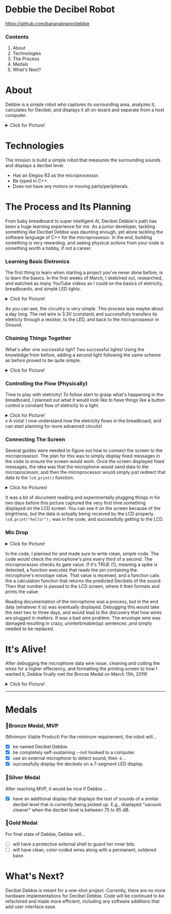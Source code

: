 # Debbie the Decibel Robot

https://github.com/bananabrann/debbie

### Contents

1. About
1. Technologies
1. The Process
1. Medals
1. What's Next?

# About

Debbie is a simple robot who captures its surrounding area, analyzes it, calculates for Decibel, and displays it all on-board and separate from a host computer.

<details><summary>Click for Picture!</summary>

![Decibel Debbie](./src/img/Debbie.png)

</details>

# Technologies

The mission is build a simple robot that measures the surrounding sounds and displays a decibel level.

-  Has an Elegoo R3 as the microprocessor.
-  Be typed in C++.
-  Does not have any motors or moving parts/peripherals.

# The Process and Its Planning
From baby breadboard to super intelligent AI, Decibel Debbie's path has been a huge learning experience for me. As a junior developer, tackling something like Decibel Debbie was daunting enough, yet alone tackling the software language of C++ for the microprossesor.
In the end, building something is very rewarding, and seeing physical actions from your code is something worth a hobby, if not a career.

### Learning Basic Eletronics

The first thing to learn when starting a project you've never done before, is to learn the basics. In the first weeks of March, I sketched out, researched, and watched as many YouTube videos as I could on the basics of eletricity, breadboards, and simple LED lights.

<details><summary>Click for Picture!</summary>

![Debbie's first breaths](./src/img/testing-1.jpeg)

</details>

As you can see, the circuitry is very simple. This process was maybe about a day long. The red wire is 3.3V (constant) and successfully transfers its eletricty through a resistor, to the LED, and back to the microprossesor in Ground.

### Chaining Things Together

What's after one successful ligh? Two successful lights! Using the knowledge from before, adding a second light following the same scheme as before proved to be quite simple.

<details><summary>Click for Picture!</summary>

![Hooking up two lights to Debbie](./src/img/testing-2.png)

</details>

### Controlling the Flow (Physically)

Time to play with eletricity! To follow start to grasp what's happening in the breadboard, I planned out what it would look like to have things like a button control a constant flow of eletricity to a light.

<details><summary>Click for Picture!</summary>

![Using a button](./src/img/testing-3.jpeg)

</details>s
A viola! I now understand how the eletricity flows in the breadboard, and can start planning for more advanced circuits! 

### Connecting The Screen

Several guides were needed to figure out how to connect the screen to the microprossesor. The plan for this was to simply display fixed messages in the code to ensure the screen would work.
Once the screen displayed fixed messages, the idea was that the microphone would send data to the microprocessor, and then the microprocessor would simply just redirect that data to the `lcd.print()` function.
<details><summary>Click for Pictures!</summary>

![first screen attached](./src/img/testing-4.jpeg)

![screen first turns on](./src/img/testing-5.jpeg)

</details>

It was a bit of document reading and experimentally plugging things in for two days before this picture captured the very first time something displayed on the LCD screen.
You can see it on the screen because of the birghtness, but the data is actually being received by the LCD properly. `lcd.print("hello!");` was in the code, and successfully getting to the LCD.

### Mic Drop
<details><summary>Click for Picture!</summary>

![screen displays jumbled text](./src/img/testing-6.png)

</details>

In the code, I planned for and made sure to write clean, simple code. The code would check the microphone's pins every third of a second. The microprocessor checks its gate value. If it's TRUE (1), meaning a spike is detected, a function executes that reads the pin containing the microphone's envolope value. That value is received, and a function calls the a calculation function that returns the predicted Decibels of the sound. Then that number is passed to the LCD screen, where it then formats and prints the value.

Reading documentation of the microphone was a process, but in the end data (whatever it is) was eventually displayed. Debugging this would take the next two to three days, and would lead to the discovery that how wires are plugged in matters.
It was a bad wire problem. The envolope wire was damaged resulting in crazy, uninterbreable(sp) sentences ,and simply needed to be replaced.

# It's Alive!
After debugging the microphone data wire issue, cleaning and cutting the wires for a higher effeciency, and formatting the printing screen to how I wanted it, Debbie finally met the Bronze Medal on March 11th, 2019!
<details><summary>Click for Picture!</summary>

![Debbie is alive](./src/img/Debbie.png)

</details>


_____


# Medals

<!-- <details><summary>Click Me!</summary> -->

### 🥉Bronze Medal, MVP

(Minimum Viable Product) For the minimum requirement, the robot will...

-  [x] be named Decibel Debbie.
-  [x] be completely self-sustaining --not hooked to a computer.
-  [x] use an external microphone to detect sound, then ↓...
-  [x] successfully display the decibels on a 7-segment LED display.

### 🥈Silver Medal

After reaching MVP, it would be nice if Debbie ...

-  [x] have an additional display that displays the text of sounds of a similar decibel level that is currently being picked up. E.g., displayed "vacuum cleaner" when the decibel level is between 75 to 85 dB.

### 🥇Gold Medal

For final state of Debbie, Debbie will...

-  [ ] will have a protective external shell to guard her inner bits.
-  [ ] will have clean, color-coded wires along with a permanent, soldered base.

<!-- </details> -->

# What's Next?

Decibel Debbie is meant for a one-shot project. Currently, there are no more hardware implementations for Decibel Debbie. Code will be continued to be refactored and made more efficient, including any software additions that add user interface ease.

